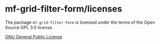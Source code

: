 # mf-grid-filter-form/licenses

The package ``mf-grid-filter-form`` is licensed under the terms of the Open Source GPL 3.0 license. 

[GNU General Public License](http://www.gnu.org/licenses/gpl.html)